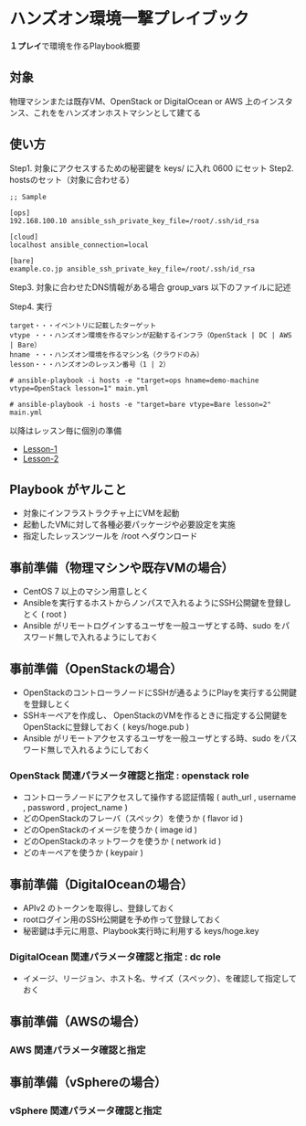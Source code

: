 # ハンズオン環境一撃プレイブック
**１プレイ**で環境を作るPlaybook概要

## 対象
物理マシンまたは既存VM、OpenStack or DigitalOcean or AWS 上のインスタンス、これををハンズオンホストマシンとして建てる

## 使い方
Step1. 対象にアクセスするための秘密鍵を keys/ に入れ 0600 にセット
Step2. hostsのセット（対象に合わせる）
```
;; Sample 

[ops]
192.168.100.10 ansible_ssh_private_key_file=/root/.ssh/id_rsa

[cloud]
localhost ansible_connection=local

[bare]
example.co.jp ansible_ssh_private_key_file=/root/.ssh/id_rsa
```
Step3. 対象に合わせたDNS情報がある場合 group_vars 以下のファイルに記述 

Step4. 実行
```
target・・・イベントリに記載したターゲット
vtype ・・・ハンズオン環境を作るマシンが起動するインフラ（OpenStack | DC | AWS | Bare）
hname ・・・ハンズオン環境を作るマシン名（クラウドのみ）
lesson・・・ハンズオンのレッスン番号（1 | 2）

# ansible-playbook -i hosts -e "target=ops hname=demo-machine vtype=OpenStack lesson=1" main.yml

# ansible-playbook -i hosts -e "target=bare vtype=Bare lesson=2" main.yml
```
以降はレッスン毎に個別の準備

- [Lesson-1](https://github.com/tksarah/ansible_lesson1)
- [Lesson-2](https://github.com/tksarah/ansible_lesson2)

## Playbook がヤルこと 
- 対象にインフラストラクチャ上にVMを起動
- 起動したVMに対して各種必要パッケージや必要設定を実施
- 指定したレッスンツールを /root へダウンロード


## 事前準備（物理マシンや既存VMの場合）
- CentOS 7 以上のマシン用意しとく
- Ansibleを実行するホストからノンパスで入れるようにSSH公開鍵を登録しとく ( root )
- Ansible がリモートログインするユーザを一般ユーザとする時、sudo をパスワード無しで入れるようにしておく

## 事前準備（OpenStackの場合）
- OpenStackのコントローラノードにSSHが通るようにPlayを実行する公開鍵を登録しとく
- SSHキーペアを作成し、 OpenStackのVMを作るときに指定する公開鍵をOpenStackに登録しておく ( keys/hoge.pub )
- Ansible がリモートアクセスするユーザを一般ユーザとする時、sudo をパスワード無しで入れるようにしておく

### OpenStack 関連パラメータ確認と指定 : openstack role
- コントローラノードにアクセスして操作する認証情報 ( auth_url , username , password , project_name )
- どのOpenStackのフレーバ（スペック）を使うか ( flavor id )
- どのOpenStackのイメージを使うか ( image id )
- どのOpenStackのネットワークを使うか ( network id )
- どのキーペアを使うか ( keypair )

## 事前準備（DigitalOceanの場合）
- APIv2 のトークンを取得し、登録しておく
- rootログイン用のSSH公開鍵を予め作って登録しておく
- 秘密鍵は手元に用意、Playbook実行時に利用する keys/hoge.key

### DigitalOcean 関連パラメータ確認と指定 : dc role
- イメージ、リージョン、ホスト名、サイズ（スペック）、を確認して指定しておく

## 事前準備（AWSの場合）
### AWS 関連パラメータ確認と指定

## 事前準備（vSphereの場合）
### vSphere 関連パラメータ確認と指定

